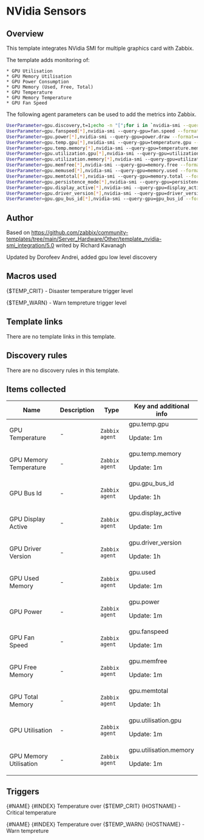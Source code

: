 # NVidia Sensors

## Overview

This template integrates NVidia SMI for multiple graphics card with Zabbix.


The template adds monitoring of:


    * GPU Utilisation
    * GPU Memory Utilisation
    * GPU Power Consumption
    * GPU Memory (Used, Free, Total)
    * GPU Temperature
    * GPU Memory Temperature
    * GPU Fan Speed


The following agent parameters can be used to add the metrics into Zabbix.

```bash
UserParameter=gpu.discovery,t=1;echo -n "[";for i in `nvidia-smi --query-gpu=uuid --format=csv,nounits,noheader`;do if [ $t -eq 0 ]; then echo ",";else t=0;fi; echo -n "{\"{#UUID}\":\"$i\", \"{#INDEX}\":\"`nvidia-smi --query-gpu=index --format=csv,nounits,noheader --id=$i`\", \"{#NAME}\":\"`nvidia-smi --query-gpu=name --format=csv,nounits,noheader --id=$i`\"}";done; echo "]"
UserParameter=gpu.fanspeed[*],nvidia-smi --query-gpu=fan.speed --format=csv,noheader,nounits -i $1 | tr -d "\n"
UserParameter=gpu.power[*],nvidia-smi --query-gpu=power.draw --format=csv,noheader,nounits -i $1 | tr -d "\n"
UserParameter=gpu.temp.gpu[*],nvidia-smi --query-gpu=temperature.gpu --format=csv,noheader,nounits -i $1 | tr -d "\n"
UserParameter=gpu.temp.memory[*],nvidia-smi --query-gpu=temperature.memory --format=csv,noheader,nounits -i $1 | tr -d "\n"
UserParameter=gpu.utilization.gpu[*],nvidia-smi --query-gpu=utilization.gpu --format=csv,noheader,nounits -i $1 | tr -d "\n"
UserParameter=gpu.utilization.memory[*],nvidia-smi --query-gpu=utilization.memory --format=csv,noheader,nounits -i $1 | tr -d "\n"
UserParameter=gpu.memfree[*],nvidia-smi --query-gpu=memory.free --format=csv,noheader,nounits -i $1 | tr -d "\n"
UserParameter=gpu.memused[*],nvidia-smi --query-gpu=memory.used --format=csv,noheader,nounits -i $1 | tr -d "\n"
UserParameter=gpu.memtotal[*],nvidia-smi --query-gpu=memory.total --format=csv,noheader,nounits -i $1 | tr -d "\n"
UserParameter=gpu.persistence_mode[*],nvidia-smi --query-gpu=persistence_mode --format=csv,noheader,nounits -i $1 | tr -d "\n"
UserParameter=gpu.display_active[*],nvidia-smi --query-gpu=display_active --format=csv,noheader,nounits -i $1 | tr -d "\n"
UserParameter=gpu.driver_version[*],nvidia-smi --query-gpu=driver_version --format=csv,noheader,nounits -i $1 | tr -d "\n"
UserParameter=gpu.gpu_bus_id[*],nvidia-smi --query-gpu=gpu_bus_id --format=csv,noheader,nounits -i $1 | tr -d "\n"
```


## Author
Based on https://github.com/zabbix/community-templates/tree/main/Server_Hardware/Other/template_nvidia-smi_integration/5.0 writed by Richard Kavanagh

Updated by Dorofeev Andrei, added gpu low level discovery

## Macros used

{$TEMP_CRIT} - Disaster temperature trigger level

{$TEMP_WARN} - Warn tempreture trigger level

## Template links

There are no template links in this template.

## Discovery rules

There are no discovery rules in this template.

## Items collected

|Name|Description|Type|Key and additional info|
|----|-----------|----|----|
|GPU Temperature|<p>-</p>|`Zabbix agent`|gpu.temp.gpu<p>Update: 1m</p>|
|GPU Memory Temperature|<p>-</p>|`Zabbix agent`|gpu.temp.memory<p>Update: 1m</p>|
|GPU Bus Id|<p>-</p>|`Zabbix agent`|gpu.gpu_bus_id<p>Update: 1h</p>|
|GPU Display Active|<p>-</p>|`Zabbix agent`|gpu.display_active<p>Update: 1m</p>|
|GPU Driver Version|<p>-</p>|`Zabbix agent`|gpu.driver_version<p>Update: 1h</p>|
|GPU Used Memory|<p>-</p>|`Zabbix agent`|gpu.used<p>Update: 1m</p>|
|GPU Power|<p>-</p>|`Zabbix agent`|gpu.power<p>Update: 1m</p>|
|GPU Fan Speed|<p>-</p>|`Zabbix agent`|gpu.fanspeed<p>Update: 1m</p>|
|GPU Free Memory|<p>-</p>|`Zabbix agent`|gpu.memfree<p>Update: 1m</p>|
|GPU Total Memory|<p>-</p>|`Zabbix agent`|gpu.memtotal<p>Update: 1h</p>|
|GPU Utilisation|<p>-</p>|`Zabbix agent`|gpu.utilisation.gpu<p>Update: 1m</p>|
|GPU Memory Utilisation|<p>-</p>|`Zabbix agent`|gpu.utilisation.memory<p>Update: 1m</p>|


## Triggers

{#NAME} {#INDEX} Temperature over {$TEMP_CRIT} {HOSTNAME} - Critical temperature

{#NAME} {#INDEX} Temperature over {$TEMP_WARN} {HOSTNAME} - Warn tempreture

